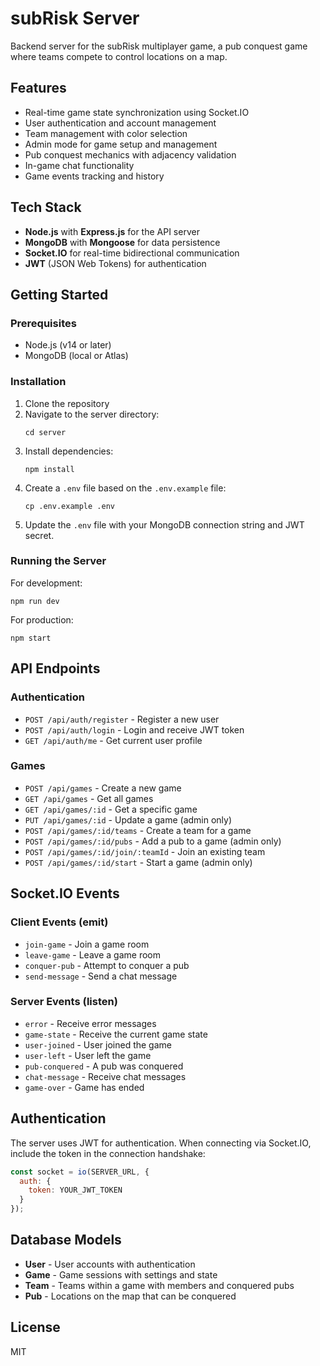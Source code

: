 # subRisk Server

Backend server for the subRisk multiplayer game, a pub conquest game where teams compete to control locations on a map.

## Features

- Real-time game state synchronization using Socket.IO
- User authentication and account management
- Team management with color selection
- Admin mode for game setup and management
- Pub conquest mechanics with adjacency validation
- In-game chat functionality
- Game events tracking and history

## Tech Stack

- **Node.js** with **Express.js** for the API server
- **MongoDB** with **Mongoose** for data persistence
- **Socket.IO** for real-time bidirectional communication
- **JWT** (JSON Web Tokens) for authentication

## Getting Started

### Prerequisites

- Node.js (v14 or later)
- MongoDB (local or Atlas)

### Installation

1. Clone the repository
2. Navigate to the server directory:
   ```
   cd server
   ```
3. Install dependencies:
   ```
   npm install
   ```
4. Create a `.env` file based on the `.env.example` file:
   ```
   cp .env.example .env
   ```
5. Update the `.env` file with your MongoDB connection string and JWT secret.

### Running the Server

For development:
```
npm run dev
```

For production:
```
npm start
```

## API Endpoints

### Authentication
- `POST /api/auth/register` - Register a new user
- `POST /api/auth/login` - Login and receive JWT token
- `GET /api/auth/me` - Get current user profile

### Games
- `POST /api/games` - Create a new game
- `GET /api/games` - Get all games
- `GET /api/games/:id` - Get a specific game
- `PUT /api/games/:id` - Update a game (admin only)
- `POST /api/games/:id/teams` - Create a team for a game
- `POST /api/games/:id/pubs` - Add a pub to a game (admin only)
- `POST /api/games/:id/join/:teamId` - Join an existing team
- `POST /api/games/:id/start` - Start a game (admin only)

## Socket.IO Events

### Client Events (emit)
- `join-game` - Join a game room
- `leave-game` - Leave a game room
- `conquer-pub` - Attempt to conquer a pub
- `send-message` - Send a chat message

### Server Events (listen)
- `error` - Receive error messages
- `game-state` - Receive the current game state
- `user-joined` - User joined the game
- `user-left` - User left the game
- `pub-conquered` - A pub was conquered
- `chat-message` - Receive chat messages
- `game-over` - Game has ended

## Authentication

The server uses JWT for authentication. When connecting via Socket.IO, include the token in the connection handshake:

```javascript
const socket = io(SERVER_URL, {
  auth: {
    token: YOUR_JWT_TOKEN
  }
});
```

## Database Models

- **User** - User accounts with authentication
- **Game** - Game sessions with settings and state
- **Team** - Teams within a game with members and conquered pubs
- **Pub** - Locations on the map that can be conquered

## License

MIT 